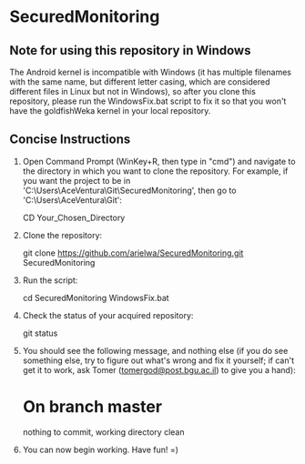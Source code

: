 SecuredMonitoring
=================

Note for using this repository in Windows
-----------------------------------------

The Android kernel is incompatible with Windows (it has multiple filenames with the same name, but different letter casing, which are considered different files in Linux but not in Windows), so after you clone this repository, please run the WindowsFix.bat script to fix it so that you won't have the goldfishWeka kernel in your local repository.

Concise Instructions
--------------------

1.  Open Command Prompt (WinKey+R, then type in "cmd") and navigate to the
    directory in which you want to clone the repository.
    For example, if you want the project to be in
    'C:\Users\AceVentura\Git\SecuredMonitoring', then go to
    'C:\Users\AceVentura\Git':
    
    CD Your_Chosen_Directory

2.  Clone the repository:

    git clone https://github.com/arielwa/SecuredMonitoring.git SecuredMonitoring
    
3.  Run the script:
    
    cd SecuredMonitoring
    WindowsFix.bat
    
4.  Check the status of your acquired repository:
    
    git status
    
5.  You should see the following message, and nothing else (if you do see
    something else, try to figure out what's wrong and fix it yourself;
    if can't get it to work, ask Tomer (tomergod@post.bgu.ac.il) to give
    you a hand):
    
    # On branch master
    nothing to commit, working directory clean
    
6.  You can now begin working. Have fun! =)
